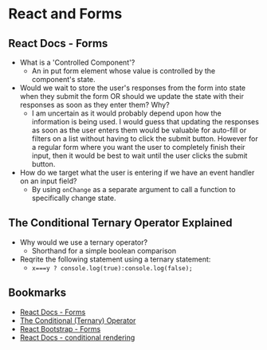 # React and Forms

## React Docs - Forms

* What is a 'Controlled Component'?
  * An in put form element whose value is controlled by the component's state.
* Would we wait to store the user's responses from the form into state when they submit the form OR should we update the state with their responses as soon as they enter them? Why?
  * I am uncertain as it would probably depend upon how the information is being used. I would guess that updating the responses as soon as the user enters them would be valuable for auto-fill or filters on a list without having to click the submit button.  However for a regular form where you want the user to completely finish their input, then it would be best to wait until the user clicks the submit button.
* How do we target what the user is entering if we have an event handler on an input field?
  * By using `onChange` as a separate argument to call a function to specifically change state.

## The Conditional Ternary Operator Explained

* Why would we use a ternary operator?
  * Shorthand for a simple boolean comparison
* Reqrite the following statement using a ternary statement:
  * `x===y ? console.log(true):console.log(false);`

## Bookmarks

* [React Docs - Forms](https://reactjs.org/docs/forms.html)
* [The Conditional (Ternary) Operator](https://codeburst.io/javascript-the-conditional-ternary-operator-explained-cac7218beeff)
* [React Bootstrap - Forms](https://react-bootstrap.github.io/forms/overview/)
* [React Docs - conditional rendering](https://reactjs.org/docs/conditional-rendering.html)
